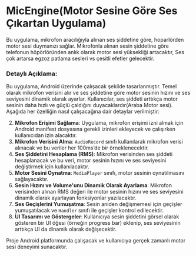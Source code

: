 # MicEngine(Motor Sesine Göre Ses Çıkartan Uygulama)

Bu uygulama, mikrofon aracılığıyla alınan ses şiddetine göre, hoparlörden motor sesi duymanızı sağlar. Mikrofonla alınan sesin şiddetine göre telefonun höpörlöründen anlık olarak motor sesi yüksekliği artacaktır, Ses çok artarsa egzoz patlama sesleri vs çesitli efetler gelecektir.

### Detaylı Açıklama:
Bu uygulama, Android üzerinde çalışacak şekilde tasarlanmıştır. Temel olarak mikrofon verisini alır ve ses şiddetine göre motor sesinin hızını ve ses seviyesini dinamik olarak ayarlar. Kullanıcılar, ses şiddeti arttıkça motor sesinin daha hızlı ve güçlü çaldığını duyacaklardır(Araba Motor sesi). Aşağıda her özelliğin nasıl çalışacağına dair detaylar verilmiştir:

2. **Mikrofon Erişimi Sağlama**: Uygulama, mikrofon erişimi izni almak için Android manifest dosyasına gerekli izinleri ekleyecek ve çalışırken kullanıcıdan izin alacaktır.
3. **Mikrofon Verisini Alma**: `AudioRecord` sınıfı kullanılarak mikrofon verisi alınacak ve bu veriler her 100ms’de bir örneklenecektir.
4. **Ses Şiddetini Hesaplama (RMS)**: Mikrofon verisinden ses şiddeti hesaplanacak ve bu veri, motor sesinin hızını ve ses seviyesini değiştirmek için kullanılacaktır.
5. **Motor Sesini Oynatma**: `MediaPlayer` sınıfı, motor sesinin oynatılmasını sağlayacaktır.
6. **Sesin Hızını ve Volume'unu Dinamik Olarak Ayarlama**: Mikrofon verisinden alınan RMS değeri ile motor sesinin hızını ve ses seviyesini dinamik olarak ayarlayan fonksiyonlar yazılacaktır.
7. **Ses Geçişlerini Yumuşatma**: Sesin aniden değişmemesi için geçişler yumuşatılacak ve `Handler` sınıfı ile geçişler kontrol edilecektir.
8. **UI Tasarımı ve Göstergeler**: Kullanıcıya sesin şiddetini görsel olarak gösteren bir UI öğesi (örneğin progress bar) eklenip, ses seviyesinin arttıkça UI da dinamik olarak değişecektir.

Proje Android platformunda çalışacak ve kullanıcıya gerçek zamanlı motor sesi deneyimi sunacaktır.